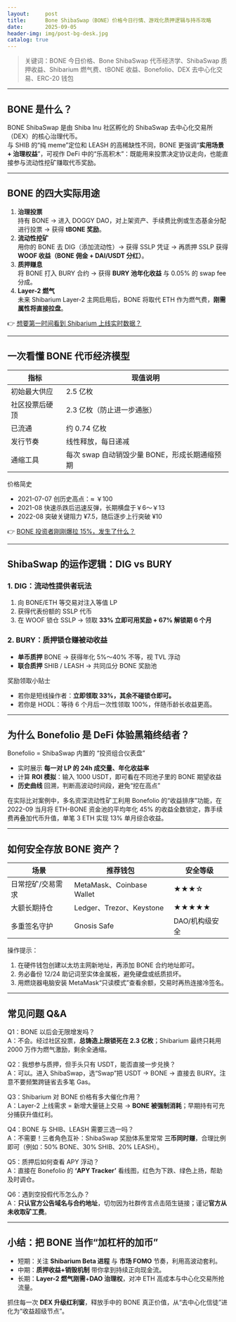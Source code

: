 ```yaml
---
layout:     post
title:      Bone ShibaSwap（BONE）价格今日行情、游戏化质押逻辑与持币攻略
date:       2025-09-05
header-img: img/post-bg-desk.jpg
catalog: true
---
```


> 关键词：BONE 今日价格、Bone ShibaSwap 代币经济学、ShibaSwap 质押收益、Shibarium 燃气费、tBONE 收益、Bonefolio、DEX 去中心化交易、ERC-20 钱包

---

## BONE 是什么？
BONE ShibaSwap 是由 Shiba Inu 社区孵化的 ShibaSwap 去中心化交易所（DEX）的核心治理代币。  
与 SHIB 的“纯 meme”定位和 LEASH 的高稀缺性不同，BONE 更强调“**实用场景 + 治理权益**”，可视作 DeFi 中的“乐高积木”：既能用来投票决定协议走向，也能直接参与流动性挖矿赚取代币奖励。

---

## BONE 的四大实际用途

1. **治理投票**  
   持有 BONE → 进入 DOGGY DAO，对上架资产、手续费比例或生态基金分配进行投票 → 获得 **tBONE 奖励**。  
2. **流动性挖矿**  
   用你的 BONE 去 DIG（添加流动性）→ 获得 SSLP 凭证 → 再质押 SSLP 获得 **WOOF 收益（BONE 佣金 + DAI/USDT 分红）**。  
3. **质押赚息**  
   将 BONE 打入 BURY 合约 → 获得 **BURY 池年化收益** 与 0.05% 的 swap fee 分成。  
4. **Layer-2 燃气**  
   未来 Shibarium Layer-2 主网启用后，BONE 将取代 ETH 作为燃气费，**刚需属性将直接拉盘**。

👉 [想要第一时间看到 Shibarium 上线实时数据？](https://okxdog.com/)

---

## 一次看懂 BONE 代币经济模型

| 指标 | 现值说明 |
|---|---|
| 初始最大供应 | 2.5 亿枚 |
| 社区投票后硬顶 | 2.3 亿枚（防止进一步通胀） |
| 已流通 | 约 0.74 亿枚 |
| 发行节奏 | 线性释放，每日递减 |
| 通缩工具 | 每次 swap 自动销毁少量 BONE，形成长期通缩预期 |

价格简史  
- 2021-07-07 创历史高点：≈ ￥100  
- 2021-08 快速杀跌后迅速反弹，长期横盘于￥6～￥13  
- 2022-08 突破关键阻力 ¥7.5，随后逐步上行突破 ¥10

👉 [BONE 投资者刚刚爆拉 15%，发生了什么？](https://okxdog.com/)

---

## ShibaSwap 的运作逻辑：DIG vs BURY

### 1. DIG：流动性提供者玩法
1. 向 BONE/ETH 等交易对注入等值 LP  
2. 获得代表份额的 SSLP 代币  
3. 在 WOOF 锁仓 SSLP → 领取 **33% 立即可用奖励 + 67% 解锁期 6 个月**  

### 2. BURY：质押锁仓赚被动收益
- **单币质押** BONE → 获得年化 5%～40% 不等，视 TVL 浮动  
- **联合质押** SHIB / LEASH → 共同瓜分 BONE 奖励池  

奖励领取小贴士  
* 若你是短线操作者：**立即领取 33%，其余不碰锁仓即可。**  
* 若你是 HODL：等待 6 个月后一次性领取 100%，伴随币龄长收益更高。

---

## 为什么 Bonefolio 是 DeFi 体验黑箱终结者？
Bonefolio = ShibaSwap 内置的 “投资组合仪表盘”  
- 实时展示 **每一对 LP 的 24h 成交量、年化收益率**  
- 计算 **ROI 模拟**：输入 1000 USDT，即可看在不同池子里的 BONE 期望收益  
- **历史曲线** 回溯，判断高波动时间段，避免“挖在高点”

在实际比对案例中，多名资深流动性矿工利用 Bonefolio 的“收益排序”功能，在 2022-09 当月将 ETH-BONE 资金池的平均年化 45% 的收益全数锁定，靠手续费再叠加代币升值，单笔 3 ETH 实现 13% 单月综合收益。

---

## 如何安全存放 BONE 资产？

| 场景 | 推荐钱包 | 安全等级 |
|---|---|---|
| 日常挖矿/交易需求 | MetaMask、Coinbase Wallet | ★★★☆ |
| 大额长期持仓 | Ledger、Trezor、Keystone | ★★★★★ |
| 多重签名守护 | Gnosis Safe | DAO/机构级安全 |

操作提示：  
1. 在硬件钱包创建以太坊主网新地址，再添加 BONE 合约地址即可。  
2. 务必备份 12/24 助记词至实体金属板，避免硬盘或纸质损坏。  
3. 用燃烧器电脑安装 MetaMask“只读模式”查看余额，交易时再热连接冷签名。

---

## 常见问题 Q&A

Q1：BONE 以后会无限增发吗？  
A：不会。经过社区投票，**总铸造上限锁死在 2.3 亿枚**；Shibarium 最终只耗用 2000 万作为燃气激励，剩余全通缩。

Q2：我想参与质押，但手头只有 USDT，能否直接一步兑换？  
A：可以。进入 ShibaSwap，选“Swap”把 USDT → BONE → 直接去 BURY。注意不要频繁跨链省去多笔 Gas。

Q3：Shibarium 对 BONE 价格有多大催化作用？  
A：Layer-2 上线需求 = 新增大量链上交易 → **BONE 被强制消耗**；早期持有可充分捕获升值红利。

Q4：BONE 与 SHIB、LEASH 需要三选一吗？  
A：不需要！三者角色互补：ShibaSwap 奖励体系里常常 **三币同时赚**，合理比例即可（例如：50% BONE、30% SHIB、20% LEASH）。

Q5：质押后如何查看 APY 浮动？  
A：直接在 Bonefolio 的 **‘APY Tracker’** 看线图，红色为下跌、绿色上扬，帮助及时调仓。

Q6：遇到空投假代币怎么办？  
A：**只认官方公告域名与合约地址**，切勿因为社群传言点击陌生链接；谨记**官方从未收取矿工费**。

---

## 小结：把 BONE 当作“加杠杆的加币”
- 短期：关注 **Shibarium Beta 进程** 与 **市场 FOMO** 节奏，利用高波动套利。  
- 中期：**质押收益+销毁机制** 带你拿到持续正向现金流。  
- 长期：**Layer-2 燃气刚需**+**DAO 治理权**，对冲 ETH 高成本与中心化交易所抢流量。  

抓住每一次 **DEX 升级红利窗**，释放手中的 BONE 真正价值，从“去中心化信徒”进化为“收益超级节点”。